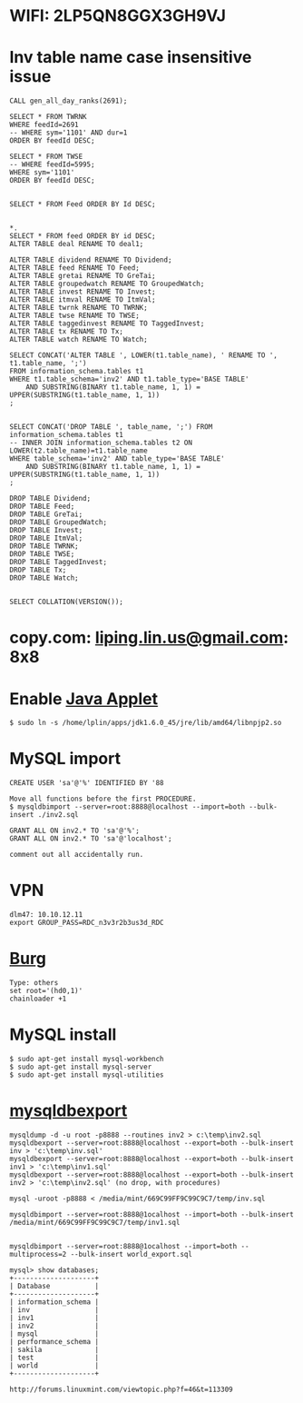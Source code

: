 # WIFI: 2LP5QN8GGX3GH9VJ
# Inv table name case insensitive issue
	CALL gen_all_day_ranks(2691);

	SELECT * FROM TWRNK
	WHERE feedId=2691
	-- WHERE sym='1101' AND dur=1
	ORDER BY feedId DESC;

	SELECT * FROM TWSE
	-- WHERE feedId=5995;
	WHERE sym='1101'
	ORDER BY feedId DESC;


	SELECT * FROM Feed ORDER BY Id DESC;


	*.
	SELECT * FROM feed ORDER BY id DESC;
	ALTER TABLE deal RENAME TO deal1;

	ALTER TABLE dividend RENAME TO Dividend;
	ALTER TABLE feed RENAME TO Feed;
	ALTER TABLE gretai RENAME TO GreTai;
	ALTER TABLE groupedwatch RENAME TO GroupedWatch;
	ALTER TABLE invest RENAME TO Invest;
	ALTER TABLE itmval RENAME TO ItmVal;
	ALTER TABLE twrnk RENAME TO TWRNK;
	ALTER TABLE twse RENAME TO TWSE;
	ALTER TABLE taggedinvest RENAME TO TaggedInvest;
	ALTER TABLE tx RENAME TO Tx;
	ALTER TABLE watch RENAME TO Watch;

	SELECT CONCAT('ALTER TABLE ', LOWER(t1.table_name), ' RENAME TO ', t1.table_name, ';')
	FROM information_schema.tables t1
	WHERE t1.table_schema='inv2' AND t1.table_type='BASE TABLE'
		AND SUBSTRING(BINARY t1.table_name, 1, 1) = UPPER(SUBSTRING(t1.table_name, 1, 1))
	;


	SELECT CONCAT('DROP TABLE ', table_name, ';') FROM information_schema.tables t1
	-- INNER JOIN information_schema.tables t2 ON LOWER(t2.table_name)=t1.table_name
	WHERE table_schema='inv2' AND table_type='BASE TABLE'
		AND SUBSTRING(BINARY t1.table_name, 1, 1) = UPPER(SUBSTRING(t1.table_name, 1, 1))
	;

	DROP TABLE Dividend;
	DROP TABLE Feed;
	DROP TABLE GreTai;
	DROP TABLE GroupedWatch;
	DROP TABLE Invest;
	DROP TABLE ItmVal;
	DROP TABLE TWRNK;
	DROP TABLE TWSE;
	DROP TABLE TaggedInvest;
	DROP TABLE Tx;
	DROP TABLE Watch;


	SELECT COLLATION(VERSION());

# copy.com: liping.lin.us@gmail.com: 8x8

# Enable [Java Applet](http://www.wikihow.com/Enable-Oracle-Java-in-Your-Web-Browsers-on-Ubuntu-Linux)
	$ sudo ln -s /home/lplin/apps/jdk1.6.0_45/jre/lib/amd64/libnpjp2.so 

# MySQL import
	CREATE USER 'sa'@'%' IDENTIFIED BY '88

	Move all functions before the first PROCEDURE.
	$ mysqldbimport --server=root:8888@localhost --import=both --bulk-insert ./inv2.sql

	GRANT ALL ON inv2.* TO 'sa'@'%';
	GRANT ALL ON inv2.* TO 'sa'@'localhost';

	comment out all accidentally run.

# VPN
	dlm47: 10.10.12.11 
	export GROUP_PASS=RDC_n3v3r2b3us3d_RDC

# [Burg](http://www.dedoimedo.com/computers/grub-2.html#mozTocId722095)
	Type: others
	set root='(hd0,1)'
	chainloader +1

# MySQL install
	$ sudo apt-get install mysql-workbench
	$ sudo apt-get install mysql-server
	$ sudo apt-get install mysql-utilities

# [mysqldbexport](http://utilsmysql.blogspot.com/2014/01/improved-performance-of-data.html)
	mysqldump -d -u root -p8888 --routines inv2 > c:\temp\inv2.sql
	mysqldbexport --server=root:8888@localhost --export=both --bulk-insert inv > 'c:\temp\inv.sql'
	mysqldbexport --server=root:8888@localhost --export=both --bulk-insert inv1 > 'c:\temp\inv1.sql'
	mysqldbexport --server=root:8888@localhost --export=both --bulk-insert inv2 > 'c:\temp\inv2.sql' (no drop, with procedures)
	 
	mysql -uroot -p8888 < /media/mint/669C99FF9C99C9C7/temp/inv.sql

	mysqldbimport --server=root:8888@1ocalhost --import=both --bulk-insert /media/mint/669C99FF9C99C9C7/temp/inv1.sql


	mysqldbimport --server=root:8888@1ocalhost --import=both --multiprocess=2 --bulk-insert world_export.sql
		
	mysql> show databases;
	+--------------------+
	| Database           |
	+--------------------+
	| information_schema |
	| inv                |
	| inv1               |
	| inv2               |
	| mysql              |
	| performance_schema |
	| sakila             |
	| test               |
	| world              |
	+--------------------+  

	http://forums.linuxmint.com/viewtopic.php?f=46&t=113309

